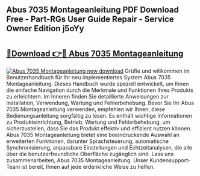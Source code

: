 ## Abus 7035 Montageanleitung PDF Download Free - Part-RGs User Guide Repair - Service Owner Edition j5oYy

# <h2><a href="http://df74mug.blite.top/?on=Abus+7035+Montageanleitung">🔗Download 👉🔴 Abus 7035 Montageanleitung</a></h2>

[![Abus 7035 Montageanleitung new download](https://i.imgur.com/lujVjoI.png)](http://df74mug.blite.top/?on=Abus+7035+Montageanleitung)
Grüße und willkommen im Benutzerhandbuch für Ihr neu implementiertes System Abus 7035 Montageanleitung. Dieses Handbuch wurde speziell entwickelt, um Ihnen die einfache Navigation durch die Merkmale und Funktionen Ihres Produkts zu erleichtern. Im Inneren finden Sie detaillierte Anweisungen zur Installation, Verwendung, Wartung und Fehlerbehebung. Bevor Sie Ihr Abus 7035 Montageanleitung verwenden, empfehlen wir Ihnen, diese Bedienungsanleitung sorgfältig zu lesen. Es enthält wichtige Informationen zu Produkteinrichtung, Betrieb, Wartung und Fehlerbehebung, um sicherzustellen, dass Sie das Produkt effektiv und effizient nutzen können. Abus 7035 Montageanleitung bietet eine beeindruckende Auswahl an erweiterten Funktionen, darunter Sprachsteuerung, automatische Synchronisierung, anpassbare Einstellungen und Echtzeitanalysen, die alle über die benutzerfreundliche Oberfläche zugänglich sind. Lass uns zusammenarbeiten, Abus 7035 Montageanleitung. Unser Kundensupport-Team ist bereit, Ihnen auf jede erdenkliche Weise zu helfen.
